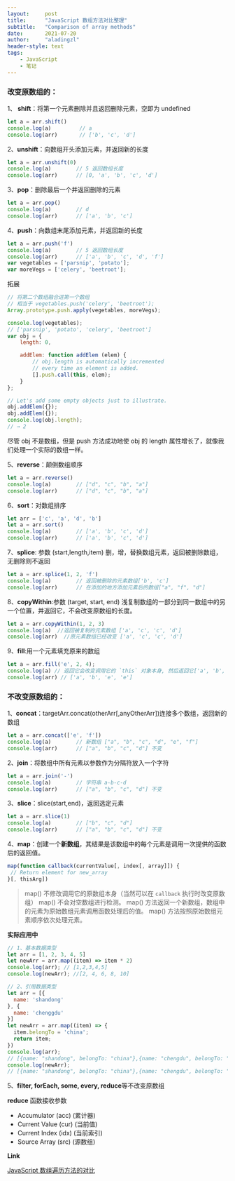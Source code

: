 ```yaml
---
layout:     post
title:      "JavaScript 数组方法对比整理"
subtitle:   "Comparison of array methods"
date:       2021-07-20
author:     "aladingzl"
header-style: text
tags:
    - JavaScript
    - 笔记
---
```


### 改变原数组的：

1、 **shift**：将第一个元素删除并且返回删除元素，空即为 undefined

```javascript
let a = arr.shift()
console.log(a)         // a
console.log(arr)       // ['b', 'c', 'd']
```

2、**unshift**：向数组开头添加元素，并返回新的长度

```javascript
let a = arr.unshift(0)
console.log(a)        // 5 返回数组长度
console.log(arr)      // [0, 'a', 'b', 'c', 'd']
```

3、**pop**：删除最后一个并返回删除的元素

```javascript
let a = arr.pop()
console.log(a)        // d
console.log(arr)      // ['a', 'b', 'c']
```

4、**push**：向数组末尾添加元素，并返回新的长度

```javascript
let a = arr.push('f')
console.log(a)        // 5 返回数组长度
console.log(arr)      // ['a', 'b', 'c', 'd', 'f']
var vegetables = ['parsnip', 'potato'];
var moreVegs = ['celery', 'beetroot'];
```

拓展

```javascript
// 将第二个数组融合进第一个数组
// 相当于 vegetables.push('celery', 'beetroot');
Array.prototype.push.apply(vegetables, moreVegs);

console.log(vegetables);
// ['parsnip', 'potato', 'celery', 'beetroot']
var obj = {
    length: 0,

    addElem: function addElem (elem) {
        // obj.length is automatically incremented
        // every time an element is added.
        [].push.call(this, elem);
    }
};

// Let's add some empty objects just to illustrate.
obj.addElem({});
obj.addElem({});
console.log(obj.length);
// → 2
```

尽管 obj 不是数组，但是 push 方法成功地使 obj 的 length 属性增长了，就像我们处理一个实际的数组一样。

5、**reverse**：颠倒数组顺序

```javascript
let a = arr.reverse()
console.log(a)        // ["d", "c", "b", "a"]
console.log(arr)      // ["d", "c", "b", "a"]
```

6、**sort**：对数组排序

```javascript
let arr = ['c', 'a', 'd', 'b']
let a = arr.sort()
console.log(a)        // ['a', 'b', 'c', 'd']
console.log(arr)      // ['a', 'b', 'c', 'd']
```

7、**splice**: 参数 (start,length,item) 删，增，替换数组元素，返回被删除数组，无删除则不返回

```javascript
let a = arr.splice(1, 2, 'f')
console.log(a)        // 返回被删除的元素数组['b', 'c']
console.log(arr)      // 在添加的地方添加元素后的数组["a", "f", "d"]
```

8、**copyWithin**:参数 (target, start, end) 浅复制数组的一部分到同一数组中的另一个位置，并返回它，不会改变原数组的长度。

```javascript
let a = arr.copyWithin(1, 2, 3)
console.log(a)  //返回被复制的元素数组 ['a', 'c', 'c', 'd']
console.log(arr)  //原元素数组已经改变 ['a', 'c', 'c', 'd']
```

9、**fill**:用一个元素填充原来的数组

```javascript
let a = arr.fill('e', 2, 4);
console.log(a) // 返回它会改变调用它的 `this` 对象本身, 然后返回它['a', 'b', 'e', 'e']
console.log(arr) // ['a', 'b', 'e', 'e']
```

### 不改变原数组的：

1、**concat**：targetArr.concat(otherArr[,anyOtherArr])连接多个数组，返回新的数组

```javascript
let a = arr.concat(['e', 'f'])
console.log(a)        // 新数组 ["a", "b", "c", "d", "e", "f"]
console.log(arr)      // ["a", "b", "c", "d"] 不变
```

2、**join**：将数组中所有元素以参数作为分隔符放入一个字符

```javascript
let a = arr.join('-')
console.log(a)        // 字符串 a-b-c-d
console.log(arr)      // ["a", "b", "c", "d"] 不变
```

3、**slice**：slice(start,end)，返回选定元素

```javascript
let a = arr.slice(1)
console.log(a)        // ["b", "c", "d"]
console.log(arr)      // ["a", "b", "c", "d"] 不变
```

4、**map**：创建一个**新数组**，其结果是该数组中的每个元素是调用一次提供的函数后的返回值。

```javascript
map(function callback(currentValue[, index[, array]]) {
 // Return element for new_array 
}[, thisArg])
```

> map() 不修改调用它的原数组本身（当然可以在 `callback` 执行时改变原数组）
> map() 不会对空数组进行检测。
> map() 方法返回一个新数组，数组中的元素为原始数组元素调用函数处理后的值。
> map() 方法按照原始数组元素顺序依次处理元素。

**实际应用中**

```javascript
// 1、基本数据类型
let arr = [1, 2, 3, 4, 5]
let newArr = arr.map((item) => item * 2)
console.log(arr); // [1,2,3,4,5]
console.log(newArr); //[2, 4, 6, 8, 10]

// 2、引用数据类型
let arr = [{
  name: 'shandong'
}, {
  name: 'chenggdu'
}]
let newArr = arr.map((item) => {
  item.belongTo = 'china';
  return item;
})
console.log(arr);
// [{name: "shandong", belongTo: "china"},{name: "chengdu", belongTo: "china"}]
console.log(newArr);
// [{name: "shandong", belongTo: "china"},{name: "chengdu", belongTo: "china"}]
```

5、**filter, forEach, some, every, reduce**等不改变原数组

**reduce** 函数接收参数

- Accumulator (acc) (累计器)
- Current Value (cur) (当前值)
- Current Index (idx) (当前索引)
- Source Array (src) (源数组)

**Link**

[JavaScript 数组遍历方法的对比](https://juejin.cn/post/6844903538175262734)

